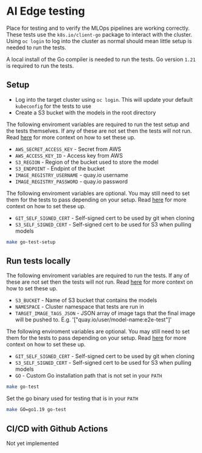 # AI Edge testing

Place for testing and to verify the MLOps pipelines are working correctly. These tests use the `k8s.io/client-go` package to interact with the cluster. Using `oc login` to log into the cluster as normal should mean little setup is needed to run the tests.

A local install of the Go compiler is needed to run the tests. Go version `1.21` is required to run the tests.

## Setup
- Log into the target cluster using `oc login`. This will update your default `kubeconfig` for the tests to use
- Create a S3 bucket with the models in the root directory

The following enviroment variables are required to run the test setup and the tests themselves. If any of these are not set then the tests will not run. Read [here](../../pipelines/README.md#ai-edge-end-to-end-pipeline) for more context on how to set these up.

- `AWS_SECRET_ACCESS_KEY` - Secret from AWS
- `AWS_ACCESS_KEY_ID` - Access key from AWS
- `S3_REGION` - Region of the bucket used to store the model
- `S3_ENDPOINT` - Endpint of the bucket
- `IMAGE_REGISTRY_USERNAME` - quay.io username
- `IMAGE_REGISTRY_PASSWORD` - quay.io password

The following enviroment variables are optional. You may still need to set them for the tests to pass depending on your setup. Read [here](../../pipelines/README.md#ai-edge-end-to-end-pipeline) for more context on how to set these up.

- `GIT_SELF_SIGNED_CERT` - Self-signed cert to be used by git when cloning
- `S3_SELF_SIGNED_CERT` - Self-signed cert to be used for S3 when pulling models


```bash
make go-test-setup
```

## Run tests locally

The following enviroment variables are required to run the tests. If any of these are not set then the tests will not run. Read [here](../../pipelines/README.md#ai-edge-end-to-end-pipeline) for more context on how to set these up.

- `S3_BUCKET`	- Name of S3 bucket that contains the models
- `NAMESPACE`	- Cluster namespace that tests are run in
- `TARGET_IMAGE_TAGS_JSON`	- JSON array of image tags that the final image will be pushed to. E.g. '["quay.io/user/model-name:e2e-test"]'

The following enviroment variables are optional. You may still need to set them for the tests to pass depending on your setup. Read [here](../../pipelines/README.md#ai-edge-end-to-end-pipeline) for more context on how to set these up.

- `GIT_SELF_SIGNED_CERT` - Self-signed cert to be used by git when cloning
- `S3_SELF_SIGNED_CERT` - Self-signed cert to be used for S3 when pulling models
- `GO` - Custom Go installation path that is not set in your `PATH`

```bash
make go-test
```
Set the go binary used for testing that is in your `PATH`
```bash
make GO=go1.19 go-test
```

## CI/CD with Github Actions
Not yet implemented
